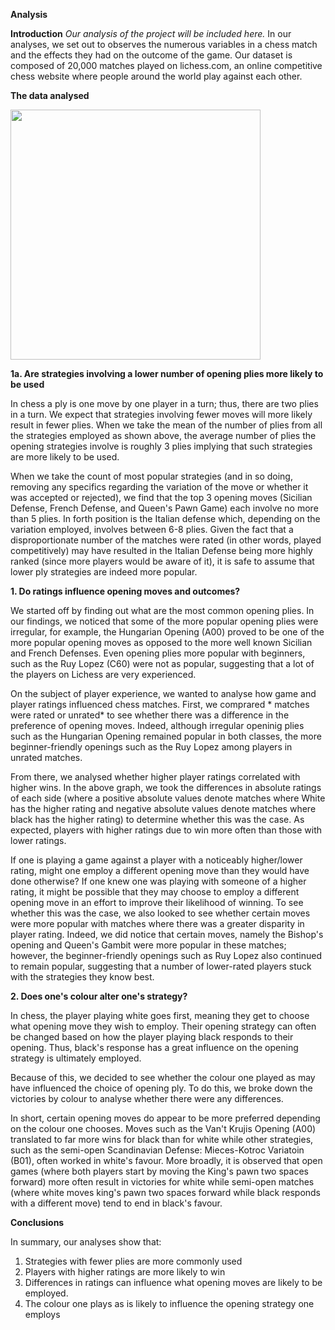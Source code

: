 


**Analysis**



**Introduction**
*Our analysis of the project will be included here.*
In our analyses, we set out to observes the numerous variables in a chess match and the effects they had on the outcome of the game. Our dataset is composed of 20,000 matches played on lichess.com, an online competitive chess website where people around the world play against each other. 

**The data analysed** 

<img src="../images/Chess_Board.png" width="400px">


**1a. Are strategies involving a lower number of opening plies more likely to be used**

In chess a ply is one move by one player in a turn; thus, there are two plies in a turn. We expect that strategies involving fewer moves will more likely result in fewer plies. When we take the mean of the number of plies from all the strategies employed as shown above, the average number of plies the opening strategies involve is roughly 3 plies implying that such strategies are more likely to be used. 

When we take the count of most popular strategies (and in so doing, removing any specifics regarding the variation of the move or whether it was accepted or rejected), we find that the top 3 opening moves (Sicilian Defense, French Defense, and Queen's Pawn Game) each involve no more than 5 plies. In forth position is the Italian defense which, depending on the variation employed, involves between 6-8 plies. Given the fact that a disproportionate number of the matches were rated (in other words, played competitively) may have resulted in the Italian Defense being more highly ranked (since more players would be aware of it), it is safe to assume that lower ply strategies are indeed more popular. 

**1. Do ratings influence opening moves and outcomes?**

We started off by finding out what are the most common opening plies. In our findings, we noticed that some of the more popular opening plies were irregular, for example, the Hungarian Opening (A00) proved to be one of the more popular opening moves as opposed to the more well known Sicilian and French Defenses. Even opening plies more popular with beginners, such as the Ruy Lopez (C60) were not as popular, suggesting that a lot of the players on Lichess are very experienced. 

On the subject of player experience, we wanted to analyse how game and player ratings influenced chess matches. First, we comprared * matches were rated or unrated* to see whether there was a difference in the preference of opening moves. Indeed, although irregular openinig plies such as the Hungarian Opening remained popular in both classes, the more beginner-friendly openings such as the Ruy Lopez among players in unrated matches.

From there, we analysed whether higher player ratings correlated with higher wins. In the above graph, we took the differences in absolute ratings of each side (where a positive absolute values denote matches where White has the higher rating and negative absolute values denote matches where black has the higher rating) to determine whether this was the case. As expected, players with higher ratings due to win more often than those with lower ratings. 

If one is playing a game against a player with a noticeably higher/lower rating, might one employ a different opening move than they would have done otherwise? If one knew one was playing with someone of a higher rating, it might be possible that they may choose to employ a different opening move in an effort to improve their likelihood of winning. To see whether this was the case, we also looked to see whether certain moves were more popular with matches where there was a greater disparity in player rating. Indeed, we did notice that certain moves, namely the Bishop's opening and Queen's Gambit were more popular in these matches; however, the beginner-friendly openings such as Ruy Lopez also continued to remain popular, suggesting that a number of lower-rated players stuck with the strategies they know best. 

**2. Does one's colour alter one's strategy?**

   In chess, the player playing white goes first, meaning they get to choose what opening move they wish to employ. Their opening strategy can often be changed based on how the player playing black responds to their opening. Thus, black's response has a great influence on the opening strategy is ultimately employed. 

   Because of this, we decided to see whether the colour one played as may have influenced the choice of opening ply. To do this, we broke down the victories by colour to analyse whether there were any differences. 
   
   In short, certain opening moves do appear to be more preferred depending on the colour one chooses. Moves such as the Van't Krujis Opening (A00) translated to far more wins for black than for white while other strategies, such as the semi-open Scandinavian Defense: Mieces-Kotroc Variatoin (B01), often worked in white's favour. More broadly, it is observed that open games (where both players start by moving the King's pawn two spaces forward) more often result in victories for white while semi-open matches (where white moves king's pawn two spaces forward while black responds with a different move) tend to end in black's favour. 

**Conclusions**

In summary, our analyses show that: 

1. Strategies with fewer plies are more commonly used
2. Players with higher ratings are more likely to win
3. Differences in ratings can influence what opening moves are likely to be employed. 
3. The colour one plays as is likely to influence the opening strategy one employs